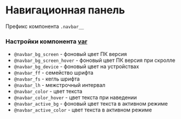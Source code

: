 # Навигационная панель

Префикс компонента `.navbar__`

### Настройки компонента [var](/src/common/var.less)
* `@navbar_bg_screen` - фоновый цвет ПК версия
* `@navbar_bg_screen_hover` - фоновый цвет ПК версия при скролле
* `@navbar_bg_device` - фоновый цвет на устройствах
* `@navbar_ff` - семейство шрифта
* `@navbar_fs` - кегль шрифта 
* `@navbar_lh` - межстрочный интервал
* `@navbar_color` - цвет текста
* `@navbar_color_hover` - цвет текста при наведении
* `@navbar_active_bg` - фоновый цвет текста в активном режиме
* `@navbar_active_color` - цвет текста в активном режиме
